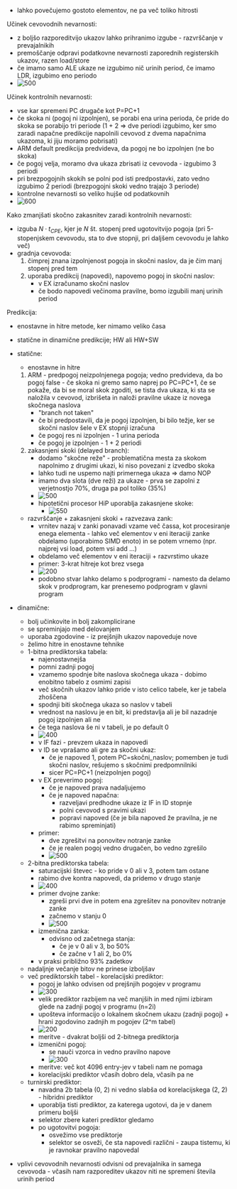 - lahko povečujemo gostoto elementov, ne pa več toliko hitrosti

Učinek cevovodnih nevarnosti:
- z boljšo razporeditvijo ukazov lahko prihranimo izgube - razvrščanje v prevajalnikih
- premoščanje odpravi podatkovne nevarnosti zaporednih registerskih ukazov, razen load/store
- če imamo samo ALE ukaze ne izgubimo nič urinih period, če imamo LDR, izgubimo eno periodo
- ![500](../../Images2/Pasted%20image%2020241210105424.png)

Učinek kontrolnih nevarnosti:
- vse kar spremeni PC drugače kot P=PC+1
- če skoka ni (pogoj ni izpolnjen), se porabi ena urina perioda, če pride do skoka se porabijo tri periode (1 + 2 => dve periodi izgubimo, ker smo zaradi napačne predikcije napolnili cevovod z dvema napačnima ukazoma, ki jiju moramo pobrisati)
- ARM default predikcija predvideva, da pogoj ne bo izpolnjen (ne bo skoka)
- če pogoj velja, moramo dva ukaza zbrisati iz cevovoda - izgubimo 3 periodi
- pri brezpogojnih skokih se polni pod isti predpostavki, zato vedno izgubimo 2 periodi (brezpogojni skoki vedno trajajo 3 periode)
- kontrolne nevarnosti so veliko hujše od podatkovnih
- ![600](../../Images2/Pasted%20image%2020241210110216.png)

Kako zmanjšati skočno zakasnitev zaradi kontrolnih nevarnosti:
- izguba $N \cdot t_{CPE}$, kjer je $N$ št. stopenj pred ugotovitvijo pogoja (pri 5-stopenjskem cevovodu, sta to dve stopnji, pri daljšem cevovodu je lahko več)
- gradnja cevovoda:
	1. čimprej znana izpolnjenost pogoja in skočni naslov, da je čim manj stopenj pred tem
	2. uporaba predikcij (napovedi), napovemo pogoj in skočni naslov:
		- v EX izračunamo skočni naslov
		- če bodo napovedi večinoma pravilne, bomo izgubili manj urinih period

Predikcija:
- enostavne in hitre metode, ker nimamo veliko časa
- statične in dinamične predikcije; HW ali HW+SW
- statične:
	- enostavne in hitre
	1. ARM - predpogoj neizpolnjenega pogoja; vedno predvideva, da bo pogoj false - če skoka ni gremo samo naprej po PC=PC+1, če se pokaže, da bi se moral skok zgoditi, se tista dva ukaza, ki sta se naložila v cevovod, izbrišeta in naloži pravilne ukaze iz novega skočnega naslova
		- "branch not taken"
		- če bi predpostavili, da je pogoj izpolnjen, bi bilo težje, ker se skočni naslov šele v EX stopnji izračuna
		- če pogoj res ni izpolnjen - 1 urina perioda
		- če pogoj je izpolnjen - 1 + 2 periodi
	2. zakasnjeni skoki (delayed branch):
		- dodamo "skočne reže" - problematična mesta za skokom napolnimo z drugimi ukazi, ki niso povezani z izvedbo skoka
		- lahko tudi ne uspemo najti primernega ukaza => damo NOP
		- imamo dva slota (dve reži) za ukaze - prva se zapolni z verjetnostjo 70%, druga pa pol toliko (35%)
		- ![500](../../Images2/Pasted%20image%2020241210113702.png)
		- hipotetični procesor HiP uporablja zakasnjene skoke:
			- ![550](../../Images2/Pasted%20image%2020241210113845.png)
	- razvrščanje + zakasnjeni skoki + razvezava zank:
		- vrnitev nazaj v zanki ponavadi vzame več čassa, kot procesiranje enega elementa - lahko več elementov v eni iteraciji zanke obdelamo (uporabimo SIMD enoto) in se potem vrnemo (npr. najprej vsi load, potem vsi add ...)
		- obdelamo več elementov v eni iteraciji + razvrstimo ukaze
		- primer: 3-krat hitreje kot brez vsega
		- ![200](../../Images2/Pasted%20image%2020241210114605.png)
		- podobno stvar lahko delamo s podprogrami - namesto da delamo skok v prodprogram, kar prenesemo podprogram v glavni program
- dinamične:
	- bolj učinkovite in bolj zakomplicirane
	- se spreminjajo med delovanjem
	- uporaba zgodovine - iz prejšnjih ukazov napoveduje nove
	- želimo hitre in enostavne tehnike
	- 1-bitna prediktorska tabela:
		- najenostavnejša
		- pomni zadnji pogoj
		- vzamemo spodnje bite naslova skočnega ukaza - dobimo enobitno tabelo z osmimi zapisi
		- več skočnih ukazov lahko pride v isto celico tabele, ker je tabela zhoščena
		- spodnji biti skočnega ukaza so naslov v tabeli
		- vrednost na naslovu je en bit, ki predstavlja ali je bil nazadnje pogoj izpolnjen ali ne
		- če tega naslova še ni v tabeli, je po default 0
		- ![400](../../Images2/Pasted%20image%2020241210115530.png)
		- v IF fazi - prevzem ukaza in napovedi
		- v ID se vprašamo ali gre za skočni ukaz:
			- če je napoved 1, potem PC=skočni_naslov; pomemben je tudi skočni naslov, rešujemo s skočnimi predpomnilniki
			- sicer PC=PC+1 (neizpolnjen pogoj)
		- v EX preverimo pogoj:
			- če je napoved prava nadaljujemo
			- če je napoved napačna:
				- razveljavi predhodne ukaze iz IF in ID stopnje
				- polni cevovod s pravimi ukazi
				- popravi napoved (če je bila napoved že pravilna, je ne rabimo spreminjati)
		- primer:
			- dve zgrešitvi na ponovitev notranje zanke
			- če je realen pogoj vedno drugačen, bo vedno zgrešilo
			- ![500](../../Images2/Pasted%20image%2020241210123024.png)
	- 2-bitna prediktorska tabela:
		- saturacijski števec - ko pride v 0 ali v 3, potem tam ostane
		- rabimo dve kontra napovedi, da pridemo v drugo stanje
		- ![400](../../Images2/Pasted%20image%2020241210123321.png)
		- primer dvojne zanke:
			- zgreši prvi dve in potem ena zgrešitev na ponovitev notranje zanke
			- začnemo v stanju 0
			- ![500](../../Images2/Pasted%20image%2020241210123423.png)
		- izmenična zanka:
			- odvisno od začetnega stanja:
				- če je v 0 ali v 3, bo 50%
				- če začne v 1 ali 2, bo 0%
		- v praksi približno 93% zadetkov
	- nadaljnje večanje bitov ne prinese izboljšav
	- več prediktorskih tabel - korelacijski prediktor:
		- pogoj je lahko odvisen od prejšnjih pogojev v programu
		- ![300](../../Images2/Pasted%20image%2020241210124029.png)
		- velik prediktor razbijem na več manjših in med njimi izbiram glede na zadnji pogoj v programu (n=2i)
		- upošteva informacijo o lokalnem skočnem ukazu (zadnji pogoj) + hrani zgodovino zadnjih m pogojev (2^m tabel)
		- ![200](../../Images2/Pasted%20image%2020241210124301.png)
		- meritve - dvakrat boljši od 2-bitnega prediktorja
		- izmenični pogoj:
			- se nauči vzorca in vedno pravilno napove
			- ![300](../../Images2/Pasted%20image%2020241210124556.png)
		- meritve: več kot 4096 entry-jev v tabeli nam ne pomaga
		- korelacijski prediktor včasih dobro dela, včasih pa ne
	- turnirski prediktor:
		- navadna 2b tabela (0, 2) ni vedno slabša od korelacijskega (2, 2) - hibridni prediktor
		- uporablja tisti prediktor, za katerega ugotovi, da je v danem primeru boljši
		- selektor zbere kateri prediktor gledamo
		- po ugotovitvi pogoja:
			- osvežimo vse prediktorje
			- selektor se osveži, če sta napovedi različni - zaupa tistemu, ki je ravnokar pravilno napovedal


- vplivi cevovodnih nevarnosti odvisni od prevajalnika in samega cevovoda - včasih nam razporeditev ukazov niti ne spremeni števila urinih period
